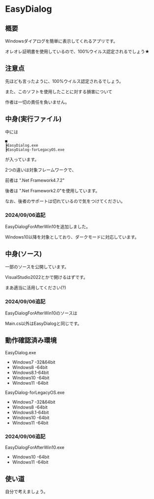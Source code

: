 # EasyDialog

## 概要

Windowsダイアログを簡単に表示してくれるアプリです。

オレオレ証明書を使用しているので、100%ウイルス認定されるでしょう★

## 注意点

先ほども言ったように、100%ウイルス認定されるでしょう。

また、このソフトを使用したことに対する損害について

作者は一切の責任を負いません。

## 中身(実行ファイル)

中には
```
■
┣EasyDialog.exe
┣EasyDialog-forLegacyOS.exe
```
が入っています。

2つの違いは対象フレームワークで、

前者は ".Net Framework4.7.2"

後者は ".Net Framework2.0"を使用しています。

なお、後者のサポートは切れているので気をつけてください。

### 2024/09/06追記
EasyDialogForAfterWin10を追加しました。

Windows10以降を対象としており、ダークモードに対応しています。

## 中身(ソース)

一部のソースを公開しています。

VisualStudio2022とかで開けるはずです。

まあ適当に活用してください(?)

### 2024/09/06追記
EasyDialogForAfterWin10のソースは

Main.cs以外はEasyDialogと同じです。

## 動作確認済み環境

EasyDialog.exe
- Windows7  -32&64bit
- Windows8  -64bit
- Windows8.1-64bit
- Windows10 -64bit
- Windows11 -64bit

EasyDialog-forLegacyOS.exe
- Windows7  -32&64bit
- Windows8  -64bit
- Windows8.1-64bit
- Windows10 -64bit
- Windows11 -64bit

### 2024/09/06追記

EasyDialogForAfterWin10.exe
- Windows10 -64bit
- Windows11 -64bit

## 使い道 
自分で考えましょう。

